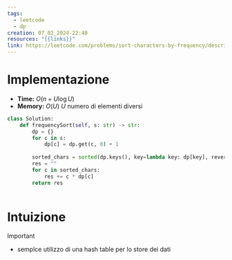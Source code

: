 ```yaml
---
tags:
  - leetcode
  - dp
creation: 07_02_2024-22:40
resources: "{{links}}"
link: https://leetcode.com/problems/sort-characters-by-frequency/description/?envType=daily-question&envId=2024-02-07
---
```

# Implementazione

- **Time:** $O(n + U\log U)$
- **Memory:** $O(U)$ $U$ numero di elementi diversi

```python
class Solution:
    def frequencySort(self, s: str) -> str:
        dp = {}
        for c in s:
            dp[c] = dp.get(c, 0) + 1
        
        sorted_chars = sorted(dp.keys(), key=lambda key: dp[key], reverse=True)
        res = ""
        for c in sorted_chars:
            res += c * dp[c]
        return res
    
```

# Intuizione
>[!Important] 
> - semplce utilizzo di una hash table per lo store dei dati

